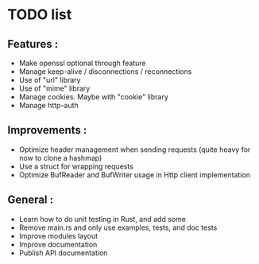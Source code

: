 # TODO list

## Features :
* Make openssl optional through feature
* Manage keep-alive / disconnections / reconnections
* Use of "url" library
* Use of "mime" library
* Manage cookies. Maybe with "cookie" library
* Manage http-auth

## Improvements :
* Optimize header management when sending requests (quite heavy for now to clone a hashmap)
* Use a struct for wrapping requests
* Optimize BufReader and BufWriter usage in Http client implementation

## General :
* Learn how to do unit testing in Rust, and add some
* Remove main.rs and only use examples, tests, and doc tests
* Improve modules layout
* Improve documentation
* Publish API documentation
